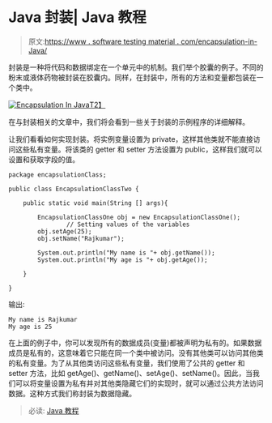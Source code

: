 # Java 封装| Java 教程

> 原文:[https://www . software testing material . com/encapsulation-in-Java/](https://www.softwaretestingmaterial.com/encapsulation-in-java/)

封装是一种将代码和数据绑定在一个单元中的机制。我们举个胶囊的例子。不同的粉末或液体药物被封装在胶囊内。同样，在封装中，所有的方法和变量都包装在一个类中。

[![Encapsulation In Java](../Images/87866f817f130ea100ccfc3dc4a6ca18.png)T2】](https://www.softwaretestingmaterial.com/wp-content/uploads/2018/03/Encapsulation.png)

在与封装相关的文章中，我们将会看到一些关于封装的示例程序的详细解释。

让我们看看如何实现封装。将实例变量设置为 private，这样其他类就不能直接访问这些私有变量。将该类的 getter 和 setter 方法设置为 public，这样我们就可以设置和获取字段的值。

```
package encapsulationClass;

public class EncapsulationClassTwo {

	public static void main(String [] args){

		EncapsulationClassOne obj = new EncapsulationClassOne();
                // Setting values of the variables
		obj.setAge(25);
		obj.setName("Rajkumar");

		System.out.println("My name is "+ obj.getName());
		System.out.println("My age is "+ obj.getAge());

	}

}
```

输出:

```
My name is Rajkumar
My age is 25
```

在上面的例子中，你可以发现所有的数据成员(变量)都被声明为私有的。如果数据成员是私有的，这意味着它只能在同一个类中被访问。没有其他类可以访问其他类的私有变量。为了从其他类访问这些私有变量，我们使用了公共的 getter 和 setter 方法，比如 getAge()、getName()、setAge()、setName()。因此，当我们可以将变量设置为私有并对其他类隐藏它们的实现时，就可以通过公共方法访问数据。这种方式我们称封装为数据隐藏。

> 必读: [Java 教程](https://www.softwaretestingmaterial.com/java-tutorial/)